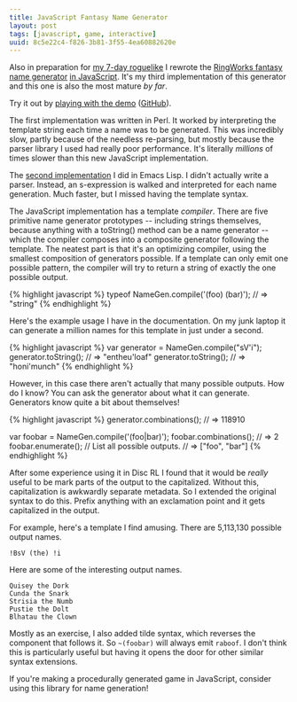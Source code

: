 ```yaml
---
title: JavaScript Fantasy Name Generator
layout: post
tags: [javascript, game, interactive]
uuid: 8c5e22c4-f826-3b81-3f55-4ea60882620e
---
```


Also in preparation for [my 7-day roguelike](/blog/2013/03/17/) I
rewrote the [RingWorks fantasy name generator][namegen]
[in JavaScript][js]. It's my third implementation of this generator
and this one is also the most mature *by far*.

Try it out by [playing with the demo][demo] ([GitHub][js]).

The first implementation was written in Perl. It worked by
interpreting the template string each time a name was to be generated.
This was incredibly slow, partly because of the needless re-parsing,
but mostly because the parser library I used had really poor
performance. It's literally *millions* of times slower than this new
JavaScript implementation.

The [second implementation][lisp] I did in Emacs Lisp. I didn't
actually write a parser. Instead, an s-expression is walked and
interpreted for each name generation. Much faster, but I missed having
the template syntax.

The JavaScript implementation has a template *compiler*. There are
five primitive name generator prototypes -- including strings
themselves, because anything with a toString() method can be a name
generator -- which the compiler composes into a composite generator
following the template. The neatest part is that it's an optimizing
compiler, using the smallest composition of generators possible. If a
template can only emit one possible pattern, the compiler will try to
return a string of exactly the one possible output.

{% highlight javascript %}
typeof NameGen.compile('(foo) (bar)');
// => "string"
{% endhighlight %}

Here's the example usage I have in the documentation. On my junk
laptop it can generate a million names for this template in just under
a second.

{% highlight javascript %}
var generator = NameGen.compile("sV'i");
generator.toString();  // => "entheu'loaf"
generator.toString();  // => "honi'munch"
{% endhighlight %}

However, in this case there aren't actually that many possible
outputs. How do I know? You can ask the generator about what it can
generate. Generators know quite a bit about themselves!

{% highlight javascript %}
generator.combinations();
// => 118910

var foobar = NameGen.compile('(foo|bar)');
foobar.combinations();
// => 2
foobar.enumerate(); // List all possible outputs.
// => ["foo", "bar"]
{% endhighlight %}

After some experience using it in Disc RL I found that it would be
*really* useful to be mark parts of the output to the capitalized.
Without this, capitalization is awkwardly separate metadata. So I
extended the original syntax to do this. Prefix anything with an
exclamation point and it gets capitalized in the output.

For example, here's a template I find amusing. There are 5,113,130
possible output names.

    !BsV (the) !i

Here are some of the interesting output names.

    Quisey the Dork
    Cunda the Snark
    Strisia the Numb
    Pustie the Dolt
    Blhatau the Clown

Mostly as an exercise, I also added tilde syntax, which reverses the
component that follows it. So `~(foobar)` will always emit `raboof`. I
don't think this is particularly useful but having it opens the door
for other similar syntax extensions.

If you're making a procedurally generated game in JavaScript, consider
using this library for name generation!


[js]: https://github.com/skeeto/fantasyname
[namegen]: /blog/2009/01/04/
[lisp]: /blog/2009/07/03/
[demo]: http://nullprogram.com/fantasyname/
